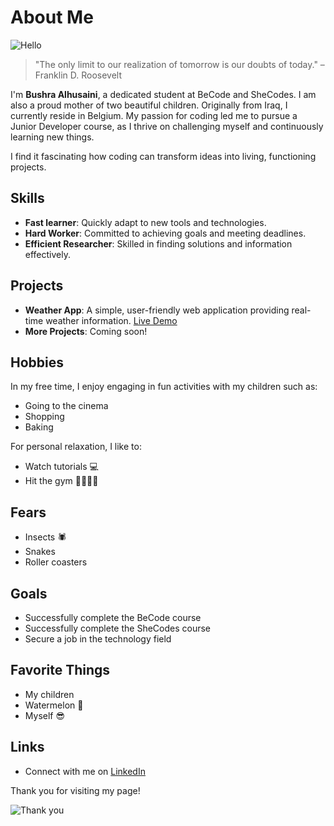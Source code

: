 # About Me

![Hello](https://gifdb.com/images/high/hello-cute-grass-yan-jun-8qf709u6b1dxf6rq.gif)

> "The only limit to our realization of tomorrow is our doubts of today." – Franklin D. Roosevelt

I'm **Bushra Alhusaini**, a dedicated student at BeCode and SheCodes. I am also a proud mother of two beautiful children. Originally from Iraq, I currently reside in Belgium. My passion for coding led me to pursue a Junior Developer course, as I thrive on challenging myself and continuously learning new things.

 I find it fascinating how coding can transform ideas into living, functioning projects.

## Skills

- **Fast learner**: Quickly adapt to new tools and technologies.
- **Hard Worker**: Committed to achieving goals and meeting deadlines.
- **Efficient Researcher**: Skilled in finding solutions and information effectively.

## Projects
- **Weather App**: A simple, user-friendly web application providing real-time weather information. [Live Demo](https://bushra-weatherapp.netlify.app/)
- **More Projects**: Coming soon!


## Hobbies

In my free time, I enjoy engaging in fun activities with my children such as:

- Going to the cinema
- Shopping
- Baking

For personal relaxation, I like to:

- Watch tutorials 💻
- Hit the gym 💪🏻🏋🏻

## Fears

- Insects 🕷️
- Snakes
- Roller coasters

## Goals

- Successfully complete the BeCode course
- Successfully complete the SheCodes course
- Secure a job in the technology field

## Favorite Things

- My children
- Watermelon 🍉
- Myself 😎

## Links

- Connect with me on [LinkedIn](https://www.linkedin.com/in/bushra-alhusaini-4a965228b/)

Thank you for visiting my page!

![Thank you](https://www.icegif.com/wp-content/uploads/2024/05/thank-you-icegif-11.gif)
